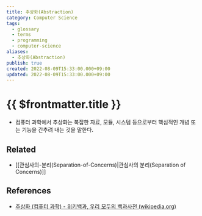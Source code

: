 ```yaml
---
title: 추상화(Abstraction)
category: Computer Science
tags:
  - glossary
  - terms
  - programming
  - computer-science
aliases:
  - 추상화(Abstraction)
publish: true
created: 2022-08-09T15:33:00.000+09:00
updated: 2022-08-09T15:33:00.000+09:00
---
```


# {{ $frontmatter.title }}

- 컴퓨터 과학에서 추상화는 복잡한 자료, 모듈, 시스템 등으로부터 핵심적인 개념 또는 기능을 간추려 내는 것을 말한다.

## Related

- [[관심사의-분리(Separation-of-Concerns)|관심사의 분리(Separation of Concerns)]]

## References

- [추상화 (컴퓨터 과학) - 위키백과, 우리 모두의 백과사전 (wikipedia.org)](<https://ko.wikipedia.org/wiki/%EC%B6%94%EC%83%81%ED%99%94_(%EC%BB%B4%ED%93%A8%ED%84%B0_%EA%B3%BC%ED%95%99)>)
